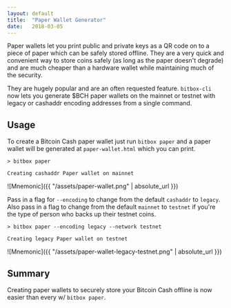 ```yaml
---
layout: default
title:  "Paper Wallet Generator"
date:   2018-03-05
---
```


Paper wallets let you print public and private keys as a QR code on to a piece of paper which can be safely stored offline. They are a very quick and convenient way to store coins safely (as long as the paper doesn't degrade) and are much cheaper than a hardware wallet while maintaining much of the security.

They are hugely popular and are an often requested feature. `bitbox-cli` now lets you generate $BCH paper wallets on the mainnet or testnet with legacy or cashaddr encoding addresses from a single command.

## Usage

To create a Bitcoin Cash paper wallet just run `bitbox paper` and a paper wallet will be generated at `paper-wallet.html` which you can print.

```
> bitbox paper

Creating cashaddr Paper wallet on mainnet

```

![Mnemonic]({{ "/assets/paper-wallet.png" | absolute_url }})

Pass in a flag for `--encoding` to change from the default `cashaddr` to `legacy`. Also pass in a flag to change from the default `mainnet` to `testnet` if you're the type of person who backs up their testnet coins.

```
> bitbox paper --encoding legacy --network testnet

Creating legacy Paper wallet on testnet
```

![Mnemonic]({{ "/assets/paper-wallet-legacy-testnet.png" | absolute_url }})

## Summary

Creating paper wallets to securely store your Bitcoin Cash offline is now easier than every w/ `bitbox paper`.
